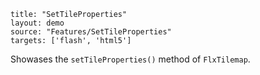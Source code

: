 ```
title: "SetTileProperties"
layout: demo
source: "Features/SetTileProperties"
targets: ['flash', 'html5']
```

Showases the `setTileProperties()` method of `FlxTilemap`.